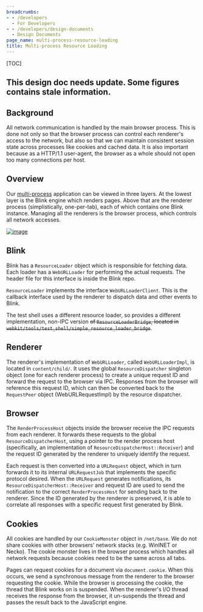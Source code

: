 ```yaml
---
breadcrumbs:
- - /developers
  - For Developers
- - /developers/design-documents
  - Design Documents
page_name: multi-process-resource-loading
title: Multi-process Resource Loading
---
```


[TOC]

## This design doc needs update. Some figures contains stale information.

## Background

All network communication is handled by the main browser process. This is done
not only so that the browser process can control each renderer's access to the
network, but also so that we can maintain consistent session state across
processes like cookies and cached data. It is also important because as a
HTTP/1.1 user-agent, the browser as a whole should not open too many connections
per host.

## Overview

Our [multi-process](/developers/design-documents/multi-process-architecture)
application can be viewed in three layers. At the lowest layer is the Blink
engine which renders pages. Above that are the renderer process (simplistically,
one-per-tab), each of which contains one Blink instance. Managing all the
renderers is the browser process, which controls all network accesses.

[<img alt="image"
src="/developers/design-documents/multi-process-resource-loading/Resource-loading.png">](/developers/design-documents/multi-process-resource-loading/Resource-loading.png)

## Blink

Blink has a `ResourceLoader` object which is responsible for fetching data. Each
loader has a `WebURLLoader` for performing the actual requests. The header file
for this interface is inside the Blink repo.

`ResourceLoader` implements the interface `WebURLLoaderClient`. This is the
callback interface used by the renderer to dispatch data and other events to
Blink.

The test shell uses a different resource loader, so provides a different
implementation, non-IPC version ~~of `ResourceLoaderBridge`, located in
`webkit/tools/test_shell/simple_resource_loader_bridge`~~.

## Renderer

The renderer's implementation of `WebURLLoader`, called `WebURLLoaderImpl`, is
located in `content/child/`. It uses the global `ResourceDispatcher` singleton
object (one for each renderer process) to create a unique request ID and forward
the request to the browser via IPC. Responses from the browser will reference
this request ID, which can then be converted back to the `RequestPeer` object
(WebURLRequestImpl) by the resource dispatcher.

## Browser

The `RenderProcessHost` objects inside the browser receive the IPC requests from
each renderer. It forwards these requests to the global
`ResourceDispatcherHost`, using a pointer to the render process host
(specifically, an implementation of `ResourceDispatcherHost::Receiver`) and the
request ID generated by the renderer to uniquely identify the request.

Each request is then converted into a `URLRequest` object, which in turn
forwards it to its internal `URLRequestJob` that implements the specific
protocol desired. When the `URLRequest` generates notifications, its
`ResourceDispatcherHost::Receiver` and request ID are used to send the
notification to the correct `RenderProcessHost` for sending back to the
renderer. Since the ID generated by the renderer is preserved, it is able to
correlate all responses with a specific request first generated by Blink.

## Cookies

All cookies are handled by our `CookieMonster` object in `/net/base`. We do not
share cookies with other browsers' network stacks (e.g. WinINET or Necko). The
cookie monster lives in the browser process which handles all network requests
because cookies need to be the same across all tabs.

Pages can request cookies for a document via `document.cookie`. When this
occurs, we send a synchronous message from the renderer to the browser
requesting the cookie. While the browser is processing the cookie, the thread
that Blink works on is suspended. When the renderer's I/O thread receives the
response from the browser, it un-suspends the thread and passes the result back
to the JavaScript engine.
